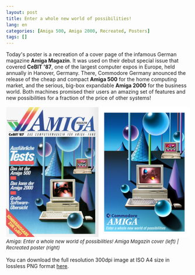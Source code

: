 ```yaml
---
layout: post
title: Enter a whole new world of possibilities!
lang: en
categories: [Amiga 500, Amiga 2000, Recreated, Posters]
tags: []
---
```


Today's poster is a recreation of a cover page of the infamous German magazine **Amiga Magazin**. It was used on their debut special issue that covered **CeBIT '87**, one of the largest computer expos in Europe, held annually in Hanover, Germany. There, Commodore Germany anounced the release of the cheap and compact **Amiga 500** for the home computing market, and the serious, big-box expandable **Amiga 2000** for the business world. Both machines promised their users an amazing set of features and new possibilities for a fraction of the price of other systems!
<br><br>
<img src="\assets\img\post_previews\37-Amiga-500-2000-new-world-of-possibilities-poster-sbs.jpg"><br>
<span style="font-size:small; font-style: italic">Amiga: Enter a whole new world of possibilities! Amiga Magazin cover (left) | Recreated poster (right)</span>
<br><br>
You can download the full resolution 300dpi image at ISO A4 size in lossless PNG format <a href="https://app.box.com/s/h2wdnrqx6398fwwgbr05rsg3sklcxi7f" target="_blank">here</a>.
<br><br>
